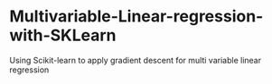 # Multivariable-Linear-regression-with-SKLearn
Using Scikit-learn to apply gradient descent for multi variable linear regression
